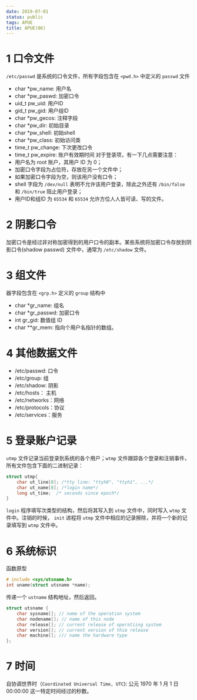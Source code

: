 ```yaml
---
date: 2019-07-01
status: public
tags: APUE
title: APUE(06)
---
```


# 1 口令文件
`/etc/passwd` 是系统的口令文件，所有字段包含在 `<pwd.h>` 中定义的 `passwd` 文件
- char *pw_name: 用户名
- char *pw_paswd: 加密口令
- uid_t pw_uid: 用户ID
- gid_t pw_gid: 用户组ID
- char *pw_gecos: 注释字段
- char *pw_dir: 初始目录
- char *pw_shell: 初始shell
- char *pw_class: 初始访问类
- time_t pw_change: 下次更改口令
- time_t pw_expire: 账户有效期时间
对于登录项，有一下几点需要注意：
- 用户名为 root 账户，其用户 ID 为 0；
- 加密口令字段为占位符，存放在另一个文件中；
- 如果加密口令字段为空，则该用户没有口令；
- shell 字段为 `/dev/null` 表明不允许该用户登录，除此之外还有 `/bin/false` 和 `/bin/true` 阻止用户登录；
- 用户ID和组ID 为 `65534` 和 `65534` 允许方位人人皆可读、写的文件。

# 2 阴影口令
加密口令是经过非对称加密得到的用户口令的副本。某些系统将加密口令存放到阴影口令(shadow passwd) 文件中，通常为 `/etc/shadow` 文件。

# 3 组文件
器字段包含在 `<grp.h>` 定义的 `group` 结构中
- char *gr_name: 组名
- char *gr_passwd: 加密口令
- int gr_gid: 数值组 ID
- char **gr_mem: 指向个用户名指针的数组。

# 4 其他数据文件
- /etc/passwd: 口令
- /etc/group: 组
- /etc/shadow: 阴影
- /etc/hosts： 主机
- /etc/networks：网络
- /etc/protocols：协议
- /etc/services：服务

# 5 登录账户记录
`utmp` 文件记录当前登录到系统的各个用户；`wtmp` 文件跟踪各个登录和注销事件，所有文件包含下面的二进制记录：
```c
struct utmp{
    char ut_line[8]; /*tty line: "ttyh0", "ttyh1", ...*/
    char ut_name[8]; /*login name*/
    long ut_time;  /* seconds since epoch*/
}
```
`login` 程序填写次类型的结构，然后将其写入到 `utmp` 文件中，同时写入 `wtmp` 文件中。注销的时候， `init` 进程将 `utmp` 文件中相应的记录擦除，并将一个新的记录填写到 `wtmp` 文件中。

# 6 系统标识
函数原型
```c
# include <sys/utsname.h>
int uname(struct utsname *name);
```
传递一个 `ustname` 结构地址，然后返回。
```c
struct utsname {
    char sysname[]; // name of the operation system
    char nodename[]; // name of this node
    char release[]; // current release of operatiing system
    char version[]; // current version of thie release
    char machine[]; /// name the hardware type
};
```

# 7 时间
自协调世界时（`Coordinated Universal Time, UTC`): 公元 1970 年 1 月 1 日 00:00:00 这一特定时间经过的秒数。